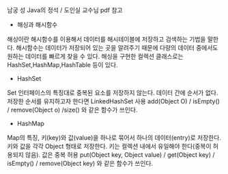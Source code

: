 남궁 성 Java의 정석 / 도인실 교수님 pdf 참고


-	해싱과 해시함수

해싱이란 해시함수를 이용해서 데이터를 해시테이블에 저장하고 검색하는 기법을 말한다. 
해시함수는 데이터가 저장되어 있는 곳을 알려주기 때문에 다량의 데이터 중에서도 원하는 데이터를 빠르게 찾을 수 있다.
해싱을 구현한 컬렉션 클래스로는 HashSet,HashMap,HashTable 등이 있다. 

-	HashSet

Set 인터페이스의 특징대로 중복된 요소를 저장하지 않는다.
데이터 간에 순서가 없다.
저장한 순서를 유지하고자 한다면 LinkedHashSet 사용
 add(Object O) / isEmpty() / remove(Object o) /size() 와 같은 함수가 쓰인다.

-	HashMap

Map의 특징, 키(key)와 값(value)을 하나로 묶어서 하나의 데이터(entry)로 저장한다.
키와 값을 각각 Object 형태로 저장한다.
키는 컬렉션 내에서 유일해야 한다(중복이 허용되지 않음). 값은 중복 허용
put(Object key, Object value) / get(Object key) / isEmpty() / remove(Object key) 와 같은 함수가 쓰인다.
